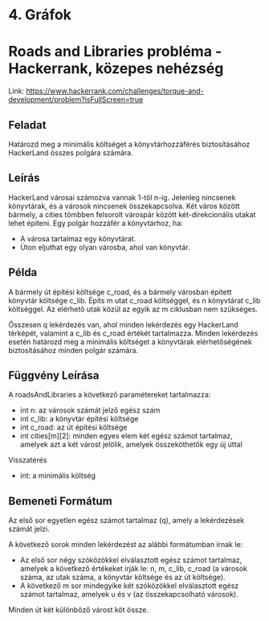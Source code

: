 # 4. Gráfok
# Roads and Libraries probléma - Hackerrank, közepes nehézség
Link: https://www.hackerrank.com/challenges/torque-and-development/problem?isFullScreen=true

## Feladat
Határozd meg a minimális költséget a könyvtárhozzáférés biztosításához HackerLand összes polgára számára.

## Leírás
HackerLand városai számozva vannak 1-től n-ig. Jelenleg nincsenek könyvtárak, és a városok nincsenek összekapcsolva. Két város között bármely, a cities tömbben felsorolt várospár között két-direkcionális utakat lehet építeni. Egy polgár hozzáfér a könyvtárhoz, ha:
- A városa tartalmaz egy könyvtárat.
- Úton eljuthat egy olyan városba, ahol van könyvtár.

## Példa

A bármely út építési költsége c_road, és a bármely városban épített könyvtár költsége c_lib. Építs m utat c_road költséggel, és n könyvtárat c_lib költséggel. Az elérhető utak közül az egyik az m ciklusban nem szükséges.

Összesen q lekérdezés van, ahol minden lekérdezés egy HackerLand térképét, valamint a c_lib és c_road értékét tartalmazza. Minden lekérdezés esetén határozd meg a minimális költséget a könyvtárak elérhetőségének biztosításához minden polgár számára.

## Függvény Leírása

A roadsAndLibraries a következő paramétereket tartalmazza:

- int n: az városok számát jelző egész szám
- int c_lib: a könyvtár építési költsége
- int c_road: az út építési költsége
- int cities[m][2]: minden egyes elem két egész számot tartalmaz, amelyek azt a két várost jelölik, amelyek összeköthetők egy új úttal

Visszatérés
- int: a minimális költség

## Bemeneti Formátum

Az első sor egyetlen egész számot tartalmaz (q), amely a lekérdezések számát jelzi.

A következő sorok minden lekérdezést az alábbi formátumban írnak le:

- Az első sor négy szóközökkel elválasztott egész számot tartalmaz, amelyek a következő értékeket írják le: n, m, c_lib, c_road (a városok száma, az utak száma, a könyvtár költsége és az út költsége).
- A következő m sor mindegyike két szóközökkel elválasztott egész számot tartalmaz, amelyek u és v (az összekapcsolható városok).



Minden út két különböző várost köt össze.